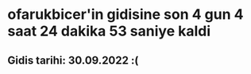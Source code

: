 # ofarukbicer'in gidisine son 4 gun 4 saat 24 dakika 53 saniye kaldi

## Gidis tarihi: 30.09.2022 :(